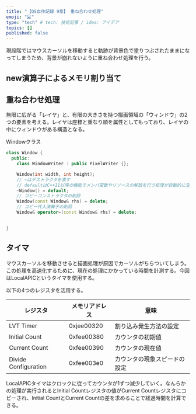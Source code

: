 ```yaml
---
title: "【OS自作記録 9章】 重ね合わせ処理"
emoji: "💻"
type: "tech" # tech: 技術記事 / idea: アイデア
topics: []
published: false
---
```


現段階ではマウスカーソルを移動すると軌跡が背景色で塗りつぶされたままになってしまうため、背景が崩れないように重ね合わせ処理を行う。

## new演算子によるメモリ割り当て

## 重ね合わせ処理
無限に広がる「レイヤ」と、有限の大きさを持つ描画領域の「ウィンドウ」の2つの要素を考える。レイヤは座標と重なり順を属性としてもっており、レイヤの中にウィンドウがある構造となる。

Windowクラス
```cpp
class Window {
  public:
    class WindowWriter : public PixelWriter {};

    Window(int width, int height);
    // ~はデストラクタを表す
    // defaultはC++11以降の機能でメンバ変数やリソースの解放を行う処理が自動的に生成される
    ~Window() = default;
    // コピーコンストラクタの削除
    Window(const Window& rhs) = delete;
    // コピー代入演算子の削除
    Window& operator=(const Window& rhs) = delete;

    
}
```

## タイマ
マウスカーソルを移動させると描画処理が原因でカーソルがちらついてしまう。この処理を高速化するために、現在の処理にかかっている時間を計測する。今回はLocalAPICというタイマを使用する。

以下の4つのレジスタを活用する。

| レジスタ | メモリアドレス | 意味 |
| --- | --- | --- |
| LVT Timer | 0xjee00320 | 割り込み発生方法の設定 |
| Initial Count | 0xfee00380 | カウンタの初期値 |
| Current Count | 0xfee00390 | カウンタの現在値 |
| Divide Configuration | 0xfee003e0 | カウンタの現象スピードの設定 |

LocalAPICタイマはクロックに従ってカウンタが1ずつ減少していく。なんらかの処理が実行されるとInitial Countレジスタの値がCurrent Countレジスタにコピーされ、Initial CountとCurrent Countの差を求めることで経過時間を計算できる。